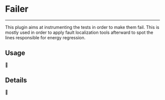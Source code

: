 # Failer

------------------------------

This plugin aims at instrumenting the tests in order to make them fail. This is mostly used in order to apply fault 
localization tools afterward to spot the lines responsible for energy regression. 

## Usage

:construction:

## Details

:construction: